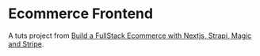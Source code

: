 # Ecommerce Frontend

A tuts project from [Build a FullStack Ecommerce with Nextjs, Strapi, Magic and Stripe](https://www.youtube.com/watch?v=385cpCpGRC0&t=7937s).
